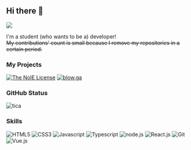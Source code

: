 ## Hi there 👋
![](https://hits.seeyoufarm.com/api/count/incr/badge.svg?url=https%3A%2F%2Fgithub.com%2Fthoratica&count_bg=%2379C83D&title_bg=%23555555&icon=github.svg&icon_color=%23E7E7E7&title=%EB%B0%A9%EB%AC%B8&edge_flat=true) 

I'm a student (who wants to be a) developer!  
~~My contributions' count is small because I remove my repositories in a certain period.~~

### My Projects
[![The NoIE License](https://github-readme-stats.vercel.app/api/pin/?username=thoratica&repo=The-NoIE-License&title_color=00ff7f&text_color=ffffff&icon_color=00ff7f&bg_color=2e2e2e)](https://github.com/thoratica/The-NoIE-License)
[![blow.ga](https://github-readme-stats.vercel.app/api/pin/?username=thoratica&repo=blow.ga&title_color=00ff7f&text_color=ffffff&icon_color=00ff7f&bg_color=2e2e2e)](https://github.com/thoratica/blow.ga)

### GitHub Status
![tica](https://github-readme-stats.vercel.app/api?username=thoratica&count_private=true&show_icons=true&title_color=00ff7f&text_color=ffffff&icon_color=00ff7f&bg_color=2e2e2e&include_all_commits=true)

### Skills
![HTML5](https://img.shields.io/badge/-HTML5-E34F26?style=for-the-badge&logo=html5&logoColor=fff) 
![CSS3](https://img.shields.io/badge/-CSS3-1572B6?style=for-the-badge&logo=css3&logoColor=fff) 
![Javascript](https://img.shields.io/badge/-Javascript-f7df1e?style=for-the-badge&logo=javascript&logoColor=000) 
![Typescript](https://img.shields.io/badge/-Typescript-2d79c7?style=for-the-badge&logo=typescript&logoColor=fff) 
![node.js](https://img.shields.io/badge/-node.js-339933?style=for-the-badge&logo=node.js&logoColor=fff) 
![React.js](https://img.shields.io/badge/-React.js-61DAFB?style=for-the-badge&logo=react&logoColor=fff) 
![Git](https://img.shields.io/badge/-Git-F05032?style=for-the-badge&logo=Git&logoColor=fff) 
![Vue.js](https://img.shields.io/badge/-Vue.js-4FC08D?style=for-the-badge&logo=Vue.js&logoColor=fff) 
